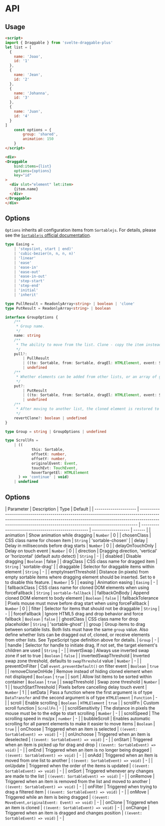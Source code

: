 # API

## Usage

```html
<script>
import { Draggable } from 'svelte-draggable-plus'
let list = [
  {
    name: 'Joao',
    id: '1'
  },
  {
    name: 'Jean',
    id: '2'
  },
  {
    name: 'Johanna',
    id: '3'
  },
  {
    name: 'Juan',
    id: '4'
  }
]
    const options = {
        group: 'shared',
        animation: 150
    }
</script>

<div>
<Draggable
    bind:items={list}
    options={options}
    key="id"
>
  <div slot="element" let:item>
    {item.name}
  </div>
</Draggable>
</div>


```

## Options

`Options` inherits all configuration items from `Sortablejs`. For details, please see the [`Sortablejs` official documentation](https://github.com/SortableJS/Sortable).

```ts
type Easing =
	| 'steps(int, start | end)'
	| 'cubic-bezier(n, n, n, n)'
	| 'linear'
	| 'ease'
	| 'ease-in'
	| 'ease-out'
	| 'ease-in-out'
	| 'step-start'
	| 'step-end'
	| 'initial'
	| 'inherit'

type PullResult = ReadonlyArray<string> | boolean | 'clone'
type PutResult = ReadonlyArray<string> | boolean

interface GroupOptions {
	/**
	 * Group name.
	 */
	name: string
	/**
	 * The ability to move from the list. Clone - copy the item instead of moving it.
	 */
	pull?:
		| PullResult
		| ((to: Sortable, from: Sortable, dragEl: HTMLElement, event: SortableEvent) => PullResult)
		| undefined
	/**
	 * Whether elements can be added from other lists, or an array of group names from which elements can be obtained.
	 */
	put?:
		| PutResult
		| ((to: Sortable, from: Sortable, dragEl: HTMLElement, event: SortableEvent) => PutResult)
		| undefined
	/**
	 * After moving to another list, the cloned element is restored to its initial position.
	 */
	revertClone?: boolean | undefined
}

type Group = string | GroupOptions | undefined

type ScrollFn =
	| ((
			this: Sortable,
			offsetX: number,
			offsetY: number,
			originalEvent: Event,
			touchEvt: TouchEvent,
			hoverTargetEl: HTMLElement
	  ) => 'continue' | void)
	| undefined
```


## Options

| Parameter             | Description                                                                                                                                                                                                                               | Type                                                | Default             |
| --------------------- | ----------------------------------------------------------------------------------------------------------------------------------------------------------------------------------------------------------------------------------------- | --------------------------------------------------- | ------------------- | ------ |
| animation             | Show animation while dragging                                                                                                                                                                                                             | `Number`                                            | 0                   |
| chosenClass           | CSS class name for chosen item                                                                                                                                                                                                            | `String`                                            | 'sortable-chosen'   |
| delay                 | Delay in milliseconds before drag starts                                                                                                                                                                                                  | `Number`                                            | 0                   |
| delayOnTouchOnly      | Delay on touch event                                                                                                                                                                                                                      | `Number`                                            | 0                   |
| direction             | Dragging direction, 'vertical' or 'horizontal' (default auto detect)                                                                                                                                                                      | `String`                                            | -                   |
| disabled              | Disable dragging                                                                                                                                                                                                                          | `Boolean`                                           | false               |
| dragClass             | CSS class name for dragged item                                                                                                                                                                                                           | `String`                                            | 'sortable-drag'     |
| draggable             | Selector for draggable items within element                                                                                                                                                                                               | `String`                                            | -                   |
| emptyInsertThreshold  | Distance (in pixels) from empty sortable items where dragging element should be inserted. Set to `0` to disable this feature.                                                                                                             | `Number`                                            | 5                   |
| easing                | Animation easing                                                                                                                                                                                                                          | `Easing`                                            | -                   |
| fallbackClass         | CSS class name for cloned DOM elements when using forceFallback                                                                                                                                                                           | `String`                                            | `sortable-fallback` |
| fallbackOnBody        | Append cloned DOM element to body element                                                                                                                                                                                                 | `Boolean`                                           | `false`             |
| fallbackTolerance     | Pixels mouse must move before drag start when using forceFallback                                                                                                                                                                         | `Number`                                            | 0                   |
| filter                | Selector for items that should not be draggable                                                                                                                                                                                           | `String`                                            | -                   |
| forceFallback         | Ignore HTML5 drag and drop behavior and force fallback                                                                                                                                                                                    | `Boolean`                                           | `false`             |
| ghostClass            | CSS class name for drop placeholder                                                                                                                                                                                                       | `String`                                            | 'sortable-ghost'    |
| group                 | Group items to drag between sortable lists. Both lists must have the same `group` value. Also define whether lists can be dragged out of, cloned, or receive elements from other lists. See TypeScript type definition above for details. | `Group`                                             | -                   |
| handle                | Selector for handle to initiate drag. If not set, the target element's children are used                                                                                                                                                  | `String`                                            | -                   |
| invertSwap            | Always use inverted swap zone if set to true                                                                                                                                                                                              | `Boolean`                                           | `false`             |
| invertedSwapThreshold | Inverted swap zone threshold, defaults to `swapThreshold` value                                                                                                                                                                           | `Number`                                            | -                   |
| preventOnFilter       | Call `event.preventDefault()` on filter event                                                                                                                                                                                             | `Boolean`                                           | `true`              |
| removeCloneOnHide     | Remove instead of hiding cloned element when not displayed                                                                                                                                                                                | `Boolean`                                           | `true`              |
| sort                  | Allow list items to be sorted within container                                                                                                                                                                                            | `Boolean`                                           | `true`              |
| swapThreshold         | Swap zone threshold                                                                                                                                                                                                                       | `Number`                                            | 1                   |
| touchStartThreshold   | Pixels before cancelling delay touch event                                                                                                                                                                                                | `Number`                                            | 1                   |
| setData               | Pass a function where the first argument is of type `DataTransfer` and the second argument is of type `HTMLElement`                                                                                                                       | `Function`                                          | -                   |
| scroll                | Enable scrolling                                                                                                                                                                                                                          | `Boolean`                                           | `HTMLElement`       | `true` |
| scrollFn              | Custom scroll function                                                                                                                                                                                                                    | `ScrollFn`                                          | -                   |
| scrollSensitivity     | The distance in pixels the mouse must be to the edge to start scrolling                                                                                                                                                                   | `Number`                                            | -                   |
| scrollSpeed           | The scrolling speed in ms/px                                                                                                                                                                                                              | `number`                                            | -                   |
| bubbleScroll          | Enables automatic scrolling for all parent elements to make it easier to move items                                                                                                                                                       | `Boolean`                                           | `true`              |
| onChoose              | Triggered when an item is selected                                                                                                                                                                                                        | `((event: SortableEvent) => void)`                  | -                   |
| onUnchoose            | Triggered when an item is deselected                                                                                                                                                                                                      | `((event: SortableEvent) => void)`                  | -                   |
| onStart               | Triggered when an item is picked up for drag and drop                                                                                                                                                                                     | `((event: SortableEvent) => void)`                  | -                   |
| onEnd                 | Triggered when an item is no longer being dragged                                                                                                                                                                                         | `((event: SortableEvent) => void)`                  | -                   |
| onAdd                 | Triggered when an item is moved from one list to another                                                                                                                                                                                  | `((event: SortableEvent) => void)`                  | -                   |
| onUpdate              | Triggered when the order of the items is updated                                                                                                                                                                                          | `((event: SortableEvent) => void)`                  | -                   |
| onSort                | Triggered whenever any changes are made to the list                                                                                                                                                                                       | `((event: SortableEvent) => void)`                  | -                   |
| onRemove              | Triggered when an item is removed from the list and moved to another                                                                                                                                                                      | `((event: SortableEvent) => void)`                  | -                   |
| onFilter              | Triggered when trying to drag a filtered item                                                                                                                                                                                             | `((event: SortableEvent) => void)`                  | -                   |
| onMove                | Triggered while an item is being dragged                                                                                                                                                                                                  | `((event: MoveEvent,originalEvent: Event) => void)` | -                   |
| onClone               | Triggered when an item is cloned                                                                                                                                                                                                          | `((event: SortableEvent) => void)`                  | -                   |
| onChange              | Triggered when an item is dragged and changes position                                                                                                                                                                                    | `((event: SortableEvent) => void)`                  | -                   |
